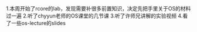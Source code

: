 1.本周开始了rcore的lab，发现需要补很多前置知识，决定先把手里关于OS的材料过一遍
2.听了chyyun老师的OS课堂的几节课
3.听了许师兄讲解的实验视频
4.看了一些os-lecture的slides

